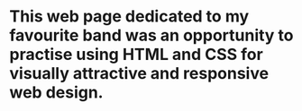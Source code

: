 # This web page dedicated to my favourite band was an opportunity to practise using HTML and CSS for visually attractive and responsive web design. 
